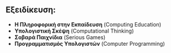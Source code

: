 ## Εξειδίκευση:
* **Η Πληροφορική στην Εκπαίδευση** (Computing Education)
* **Υπολογιστική Σκέψη** (Computational Thinking)
* **Σοβαρά Παιχνίδια** (Serious Games)
* **Προγραμματισμός Υπολογιστών** (Computer Programming)
